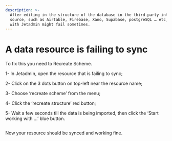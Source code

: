 ```yaml
---
description: >-
  After editing in the structure of the database in the third-party integration
  source, such as Airtable, Firebase, Xano, Supabase, postgreSQL … etc, the sync
  with Jetadmin might fail sometimes.
---
```


# A data resource is failing to sync

To fix this you need to Recreate Scheme.

1- In Jetadmin, open the resource that is failing to sync;

2- Click on the 3 dots button on top-left near the resource name;

3- Choose ‘recreate scheme’ from the menu;

4- Click the ‘recreate structure’ red button;

5- Wait a few seconds till the data is being imported, then click the ‘Start working with …’ blue button.



<div align="left">

<figure><img src="https://downloads.intercomcdn.com/i/o/813558823/903e27e98e3b741a0f9fa582/image.png" alt=""><figcaption></figcaption></figure>

</div>

Now your resource should be synced and working fine.&#x20;
